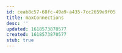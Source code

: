 ```yaml
---
id: ceab8c57-68fc-49a9-a435-7cc2659e9f05
title: maxConnections
desc: ''
updated: 1618573870577
created: 1618573870577
stub: true
---
```


